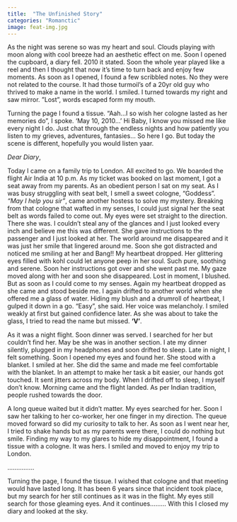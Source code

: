 ```yaml
---
title:  "The Unfinished Story"
categories: "Romanctic"
image: feat-img.jpg
---
```



As the night was serene so was my heart and soul. Clouds playing with moon along with cool breeze had an aesthetic effect on me. Soon I opened the cupboard, a diary fell. 2010 it stated. Soon the whole year played like a reel and then I thought that now it’s time to turn back and enjoy few moments. As soon as I opened, I found a few scribbled notes. No they were not related to the course. It had those turmoil’s of a 20yr old guy who thrived to make a name in the world. I smiled. I turned towards my right and saw mirror. ”Lost”, words escaped form my mouth.




Turning the page I found a tissue. “Aah…I so wish her cologne lasted as her memories do”, I spoke.
‘May 10, 2010…’
Hi Baby, I know you missed me like every night I do. Just chat through the endless nights and how patiently you listen to my grieves, adventures, fantasies…
So here I go. But today the scene is different, hopefully you would listen yaar.




<i>Dear Diary</i>,




Today I came on a family trip to London. All excited to go. We boarded the flight Air India at 10 p.m. As my ticket was booked on last moment, I got a seat away from my parents. As an obedient person I sat on my seat. As I was busy struggling with seat belt, I smell a sweet cologne, “Goddess”.
<i>“May I help you sir”</i>, came another hostess to solve my mystery. Breaking from that cologne that wafted in my senses, I could just signal her the seat belt as words failed to come out. My eyes were set straight to the direction. There she was.
I couldn’t steal any of the glances and I just looked every inch and believe me this was different. She gave instructions to the passenger and I just looked at her. The world around me disappeared and it was just her smile that lingered around me. Soon she got distracted and noticed me smiling at her and Bang!! My heartbeat dropped. Her glittering eyes filled with kohl could let anyone peep in her soul.
Such pure, soothing and serene. Soon her instructions got over and she went past me. My gaze moved along with her and soon she disappeared. Lost in moment, I blushed. But as soon as I could come to my senses. Again my heartbeat dropped as she came and stood beside me. I again drifted to another world when she offered me a glass of water. Hiding my blush and a drumroll of heartbeat, I gulped it down in a go.
“Easy”, she said.
Her voice was melancholy. I smiled weakly at first but gained confidence later. As she was about to take the glass, I tried to read the name but missed.
<b>‘V’</b>.




As it was a night flight. Soon dinner was served. I searched for her but couldn’t find her. May be she was in another section. I ate my dinner silently, plugged in my headphones and soon drifted to sleep.
Late in night, I felt something. Soon I opened my eyes and found her. She stood with a blanket. I smiled at her. She did the same and made me feel comfortable with the blanket. In an attempt to make her task a bit easier, our hands got touched. It sent jitters across my body. When I drifted off to sleep, I myself don’t know. Morning came and the flight landed. As per Indian tradition, people rushed towards the door.




A long queue waited but it didn’t matter. My eyes searched for her. Soon I saw her talking to her co-worker, her one finger in my direction. The queue moved forward so did my curiosity to talk to her. As soon as I went near her, I tried to shake hands but as my parents were there, I could do nothing but smile. Finding my way to my glares to hide my disappointment, I found a tissue with a cologne. It was hers.
I smiled and moved to enjoy my trip to London.




……………




Turning the page, I found the tissue. I wished that cologne and that meeting would have lasted long. It has been 6 years since that incident took place, but my search for her still continues as it was in the flight. My eyes still search for those gleaming eyes.
And it continues………
With this I closed my diary and looked at the sky.



